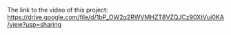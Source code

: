The link to the video of this project: https://drive.google.com/file/d/1bP_OW2q2RWVMHZT8VZQJCz90XtVui0KA/view?usp=sharing
